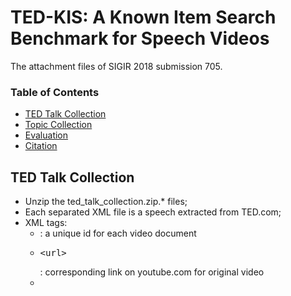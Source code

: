 # TED-KIS: A Known Item Search Benchmark for Speech Videos
The attachment files of SIGIR 2018 submission 705.  


### Table of Contents
- <a href='#ted_talk_collection'>TED Talk Collection</a>
- <a href='#topic_collection'>Topic Collection</a>
- <a href='#evaluation'>Evaluation</a>
- <a href='#citation'>Citation</a>

## TED Talk Collection
- Unzip the ted_talk_collection.zip.* files;
- Each separated XML file is a speech extracted from TED.com;
- XML tags:
	- <id>: a unique id for each video document
	- <xmp><url></xmp>: corresponding link on youtube.com for original video
	- <title>: speech video title
	- <speaker>: person who gived the speech
	- <view_count>: how many users have watched this video
	- <publish_date>: the time when the video was uploaded
	- <ted_event>: the channels on youtube.com
	- <category>: the categories of content on TED.com
	- <description>: the original introduction of video privided when uploaded
	- <transcript>: the automatic subtitles.

## Topic Collection
- Open requested_topics.xml;
- XML tags:   <url>: the original link to fetch the request, null stands for manually labeled topics;
              <type>: direct (video title directly provided), definite (time/speaker or other definite clues provided, short), detailed (several detailed content provided, long descriptions), list (requiring videos which have certain characteristics)
              <title>: requested topic title
              <topic_creator>：the user name, or "volunteer"
              <publish_date>: the time of posting request
              <description>: detailed descriptions of request
              <answer>: the link to ground truth video.

## Evaluation
- Download TREC evalution tool from http://trec.nist.gov/trec_eval/trec_eval_latest.tar.gz;
- Generate standard TREC search result file
    Format:   #query_id  Q0 #document_id rank predicted_relevance_score system_name;
- Use the ground truth file 
    Format:   #query_id 0 #ground_truth_answer relevance_score;
- Compile the tool through command ```make```;
- Run the evaluation:
  ```
  trec_eval -q -c -M1000 -m all_trec eval_file_trec_format.txt path_to_result_file
## Citation
If you use our benchmark, please cite the following paper:

	@inproceedings{sigir_705,
	  title={TED-KIS: A Known-item Search Benchmark for Speech Videos},
	  author={Anonymous Author(s)}
	  booktitle={submitted to SIGIR},
	  year={2018}
	}
    
